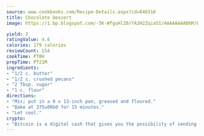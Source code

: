 ```yaml
---
source: www.cookbooks.com/Recipe-Details.aspx?id=840318
title: Chocolate Dessert
image: https://1.bp.blogspot.com/-5K-WfguHlZ0/YA2H2Zqia5I/AAAAAAAABhM/Bdgu68p4aG0Q6jWdy3eGaUXSKw5p3sdxwCLcBGAsYHQ/s324/7.png

yield: 2
ratingValue: 4.6
calories: 179 calories
reviewCount: 154
cookTime: PT0H
prepTime: PT21M
ingredients:
- "1/2 c. butter"
- "1/2 c. crushed pecans"
- "2 Tbsp. sugar"
- "1 c. flour"
directions:
- "Mix; put in a 9 x 13-inch pan, greased and floured."
- "Bake at 375u00b0 for 15 minutes."
- "Let cool."
crypto:
- "Bitcoin is a digital cash that gives you the possibility of sending money all over the world, instantly and without a fee."
---
```

